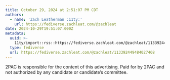 ```yaml
---
title: October 29, 2024 at 2:51:07 PM CDT
authors:
  - name: 'Zach Leatherman :11ty:'
    url: https://fediverse.zachleat.com/@zachleat
date: 2024-10-29T19:51:07.000Z
metadata:
  uuid: >-
    11ty/import::rss::https://fediverse.zachleat.com/@zachleat/113392449484027468
  type: fediverse
  url: https://fediverse.zachleat.com/@zachleat/113392449484027468
---
```

2PAC is responsible for the content of this advertising. Paid for by 2PAC and not authorized by any candidate or candidate’s committee.